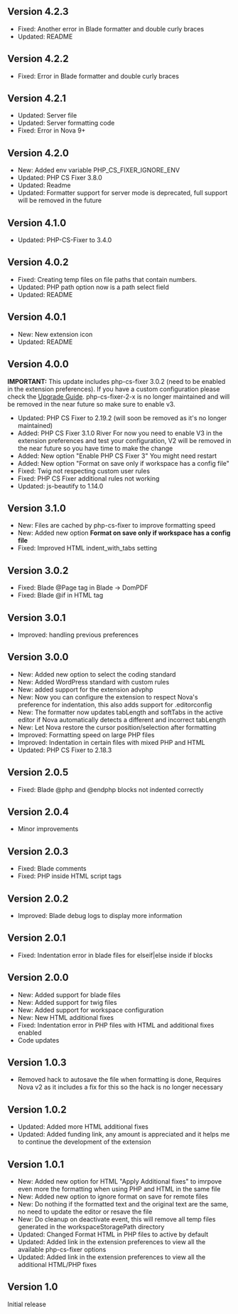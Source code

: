 ## Version 4.2.3

- Fixed: Another error in Blade formatter and double curly braces
- Updated: README

## Version 4.2.2

- Fixed: Error in Blade formatter and double curly braces


## Version 4.2.1

- Updated: Server file
- Updated: Server formatting code
- Fixed: Error in Nova 9+


## Version 4.2.0

- New: Added env variable PHP_CS_FIXER_IGNORE_ENV
- Updated: PHP CS Fixer 3.8.0
- Updated: Readme
- Updated: Formatter support for server mode is deprecated, full support will be removed in the future

## Version 4.1.0

- Updated: PHP-CS-Fixer to 3.4.0

## Version 4.0.2

- Fixed: Creating temp files on file paths that contain numbers.
- Updated: PHP path option now is a path select field
- Updated: README

## Version 4.0.1

- New: New extension icon
- Updated: README

## Version 4.0.0

**IMPORTANT:** This update includes php-cs-fixer 3.0.2 (need to be enabled in the extension preferences). If you have a custom configuration please check the [Upgrade Guide](https://github.com/FriendsOfPHP/PHP-CS-Fixer/blob/v3.0.0/UPGRADE-v3.md). php-cs-fixer-2-x is no longer maintained and will be removed in the near future so make sure to enable v3.

- Updated: PHP CS Fixer to 2.19.2 (will soon be removed as it's no longer maintained)
- Added: PHP CS Fixer 3.1.0 River For now you need to enable V3 in the extension preferences and test your configuration, V2 will be removed in the near future so you have time to make the change
- Added: New option "Enable PHP CS Fixer 3" You might need restart
- Added: New option "Format on save only if workspace has a config file"
- Fixed: Twig not respecting custom user rules
- Fixed: PHP CS Fixer additional rules not working
- Updated: js-beautify to 1.14.0

## Version 3.1.0

- New: Files are cached by php-cs-fixer to improve formatting speed
- New: Added new option **Format on save only if workspace has a config file**
- Fixed: Improved HTML indent_with_tabs setting

## Version 3.0.2

- Fixed: Blade @Page tag in Blade -> DomPDF
- Fixed: Blade @if in HTML tag

## Version 3.0.1

- Improved: handling previous preferences

## Version 3.0.0

- New: Added new option to select the coding standard
- New: Added WordPress standard with custom rules
- New: added support for the extension advphp
- New: Now you can configure the extension to respect Nova's preference for indentation, this also adds support for .editorconfig
- New: The formatter now updates tabLength and softTabs in the active editor if Nova automatically detects a different and incorrect tabLength
- New: Let Nova restore the cursor position/selection after formatting
- Improved: Formatting speed on large PHP files
- Improved: Indentation in certain files with mixed PHP and HTML
- Updated: PHP CS Fixer to 2.18.3

## Version 2.0.5

- Fixed: Blade @php and @endphp blocks not indented correctly

## Version 2.0.4

- Minor improvements

## Version 2.0.3

- Fixed: Blade comments
- Fixed: PHP inside HTML script tags

## Version 2.0.2

- Improved: Blade debug logs to display more information

## Version 2.0.1

- Fixed: Indentation error in blade files for elseif|else inside if blocks

## Version 2.0.0

- New: Added support for blade files
- New: Added support for twig files
- New: Added support for workspace configuration
- New: New HTML additional fixes
- Fixed: Indentation error in PHP files with HTML and additional fixes enabled
- Code updates

## Version 1.0.3

- Removed hack to autosave the file when formatting is done, Requires Nova v2 as it includes a fix for this so the hack is no longer necessary

## Version 1.0.2

- Updated: Added more HTML additional fixes
- Updated: Added funding link, any amount is appreciated and it helps me to continue the development of the extension

## Version 1.0.1

- New: Added new option for HTML "Apply Additional fixes" to imrpove even more the formatting when using PHP and HTML in the same file
- New: Added new option to ignore format on save for remote files
- New: Do nothing if the formatted text and the original text are the same, no need to update the editor or resave the file
- New: Do cleanup on deactivate event, this will remove all temp files generated in the workspaceStoragePath directory
- Updated: Changed Format HTML in PHP files to active by default
- Updated: Added link in the extension preferences to view all the available php-cs-fixer options
- Updated: Added link in the extension preferences to view all the additional HTML/PHP fixes

## Version 1.0

Initial release

